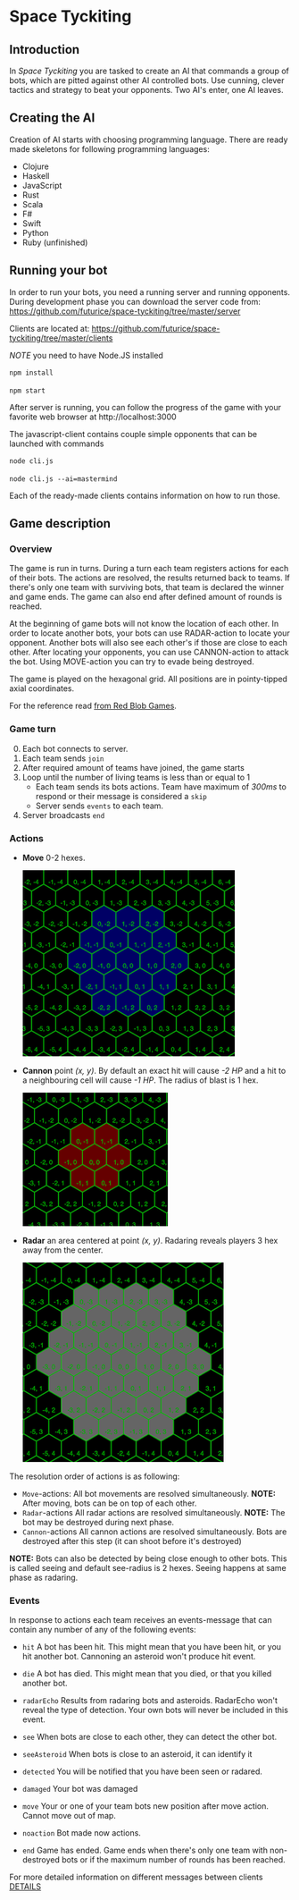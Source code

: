 # Space Tyckiting

## Introduction

In *Space Tyckiting* you are tasked to create an AI that commands a group of bots, which are pitted against other AI controlled bots. Use cunning, clever tactics and strategy to beat your opponents. Two AI's enter, one AI leaves.

## Creating the AI

Creation of AI starts with choosing programming language. There are
ready made skeletons for following programming languages:

* Clojure
* Haskell
* JavaScript
* Rust
* Scala
* F#
* Swift
* Python
* Ruby (unfinished)

## Running your bot

In order to run your bots, you need a running server and running opponents. During development phase you can download the server code from:
https://github.com/futurice/space-tyckiting/tree/master/server

Clients are located at:
https://github.com/futurice/space-tyckiting/tree/master/clients

*NOTE* you need to have Node.JS installed

```
npm install

npm start
```

After server is running, you can follow the progress of the game with your favorite web browser at http://localhost:3000

The javascript-client contains couple simple opponents that can be launched with commands
```
node cli.js

node cli.js --ai=mastermind
```

Each of the ready-made clients contains information on how to run those.

## Game description

### Overview
The game is run in turns. During a turn each team registers actions for each of their bots. The actions are resolved, the results returned back to teams. If there's only one team with surviving bots, that team is declared the winner and game ends. The game can also end after defined amount of rounds is reached.

At the beginning of game bots will not know the location of each other. In order to locate another bots, your bots can use RADAR-action to locate your opponent. Another bots will also see each other's if those are close to each other. After locating your opponents, you can use CANNON-action to attack the bot. Using MOVE-action you can try to evade being destroyed.

The game is played on the hexagonal grid. All positions are in pointy-tipped axial coordinates.

For the reference read [from Red Blob Games](http://www.redblobgames.com/grids/hexagons/).

### Game turn

0. Each bot connects to server.
1. Each team sends `join`
2. After required amount of teams have joined, the game starts
3. Loop until the number of living teams is less than or equal to 1
    * Each team sends its bots actions. Team have maximum of *300ms* to respond or their message is considered a `skip`
    * Server sends `events` to each team.
4. Server broadcasts `end`

### Actions

* **Move** 0-2 hexes.

    ![](docs/move-area.png)

* **Cannon** point *(x, y)*. By default an exact hit will cause *-2 HP*  and a hit to a neighbouring cell will cause *-1 HP*. The radius of blast is 1 hex.

    ![](docs/blast-area.png)

* **Radar** an area centered at point *(x, y)*. Radaring reveals players 3 hex away from the center.

    ![](docs/radar-area.png)

The resolution order of actions is as following:

* `Move`-actions:
    All bot movements are resolved simultaneously. **NOTE:** After moving, bots can be on top of each other.
* `Radar`-actions
	All radar actions are resolved simultaneously. **NOTE:** The bot may be destroyed during next phase.
* `Cannon`-actions
	All cannon actions are resolved simultaneously. Bots are destroyed after this step (it can shoot before it's destroyed)

**NOTE:** Bots can also be detected by being close enough to other bots. This is called seeing and default see-radius is 2 hexes. Seeing happens at same phase as radaring.

### Events

In response to actions each team receives an events-message that can contain any number of any of the following events:

* `hit` A bot has been hit. This might mean that you have been hit, or you hit another bot. Cannoning an asteroid won't produce hit event.

* `die` A bot has died. This might mean that you died, or that you killed another bot.

* `radarEcho` Results from radaring bots and asteroids. RadarEcho won't reveal the type of detection. Your own bots will never be included in this event.

* `see` When bots are close to each other, they can detect the other bot.

* `seeAsteroid` When bots is close to an asteroid, it can identify it

* `detected` You will be notified that you have been seen or radared.

* `damaged` Your bot was damaged

* `move` Your or one of your team bots new position after move action. Cannot move out of map.

* `noaction` Bot made now actions.

* `end` Game has ended. Game ends when there's only one team with non-destroyed bots or if the maximum number of rounds has been reached.

For more detailed information on different messages between clients [DETAILS](DETAILS.md)
